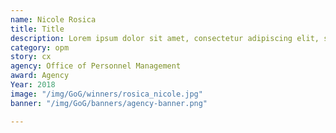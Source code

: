 ```yaml
---
name: Nicole Rosica
title: Title
description: Lorem ipsum dolor sit amet, consectetur adipiscing elit, sed do eiusmod tempor incididunt ut labore et dolore magna aliqua.
category: opm
story: cx
agency: Office of Personnel Management
award: Agency
Year: 2018
image: "/img/GoG/winners/rosica_nicole.jpg"
banner: "/img/GoG/banners/agency-banner.png"

---
```

